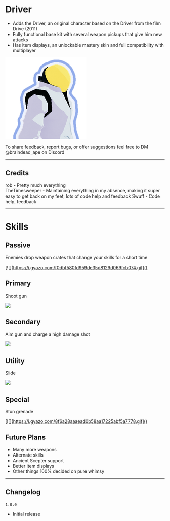 # Driver
- Adds the Driver, an original character based on the Driver from the film Drive (2011)
- Fully functional base kit with several weapon pickups that give him new attacks
- Has item displays, an unlockable mastery skin and full compatibility with multiplayer

[![](https://raw.githubusercontent.com/ArcPh1r3/DriverMod/main/DriverUnityProject/Assets/Driver/Icons/texDriverIcon.png)]()

To share feedback, report bugs, or offer suggestions feel free to DM @braindead_ape on Discord

___

## Credits
rob - Pretty much everything  
TheTimesweeper - Maintaining everything in my absence, making it super easy to get back on my feet, lots of code help and feedback
Swuff - Code help, feedback

___

# Skills

## Passive
Enemies drop weapon crates that change your skills for a short time

[![](https://i.gyazo.com/f0dbf580fd959de35d8129d069fcb074.gif]()

## Primary
Shoot gun

[![](https://i.gyazo.com/0bc5c50c0bae98dea7a55486ef2c9eac.gif)]()

## Secondary
Aim gun and charge a high damage shot

[![](https://i.gyazo.com/22befe7019e39f9f10b515981917798c.gif)]()

## Utility
Slide

[![](https://i.gyazo.com/4a556489fc94135301fa3ae515784796.gif)]()

## Special
Stun grenade

[![](https://i.gyazo.com/8f6a28aaaead0b58aa17225abf5a7778.gif]()


## Future Plans
- Many more weapons
- Alternate skills
- Ancient Scepter support
- Better item displays
- Other things 100% decided on pure whimsy

___

## Changelog

`1.0.0`
- Initial release